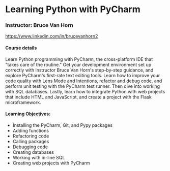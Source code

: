 # Learning Python with PyCharm

### Instructor: Bruce Van Horn
https://www.linkedin.com/in/brucevanhorn2

#### Course details
Learn Python programming with PyCharm, the cross-platform IDE that "takes care of the routine." Get your development environment set up correctly with instructor Bruce Van Horn's step-by-step guidance, and explore PyCharm's first-rate text editing tools. Learn how to improve your code quality with Lens Mode and Intentions, refactor and debug code, and perform unit testing with the PyCharm test runner. Then dive into working with SQL databases. Lastly, learn how to integrate Python with web projects that include HTML and JavaScript, and create a project with the Flask microframework.

#### Learning Objectives:
* Installing the PyCharm, Git, and Pypy packages
* Adding functions
* Refactoring code
* Calling packages
* Debugging code
* Creating databases
* Working with in-line SQL
* Creating web projects with PyCharm

